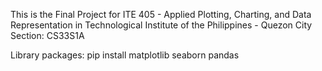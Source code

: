 This is the Final Project for ITE 405 - Applied Plotting, Charting, and Data Representation in Technological Institute of the Philippines - Quezon City
Section: CS33S1A

Library packages: pip install matplotlib seaborn pandas

